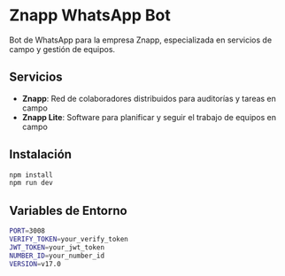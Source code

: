 # Znapp WhatsApp Bot

Bot de WhatsApp para la empresa Znapp, especializada en servicios de campo y gestión de equipos.

## Servicios

- **Znapp**: Red de colaboradores distribuidos para auditorías y tareas en campo
- **Znapp Lite**: Software para planificar y seguir el trabajo de equipos en campo

## Instalación

```bash
npm install
npm run dev
```

## Variables de Entorno

```bash
PORT=3008
VERIFY_TOKEN=your_verify_token
JWT_TOKEN=your_jwt_token
NUMBER_ID=your_number_id
VERSION=v17.0
```
